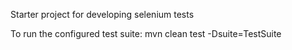 Starter project for developing selenium tests

To run the configured test suite:
mvn clean test -Dsuite=TestSuite